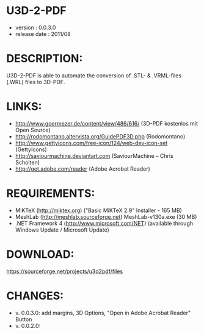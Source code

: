 # U3D-2-PDF
- version      : 0.0.3.0
- release date : 2011/08

DESCRIPTION:
============
U3D-2-PDF is able to automate the conversion of .STL- & .VRML-files (.WRL) files to 3D-PDF.

LINKS:
======
- http://www.goermezer.de/content/view/486/616/ (3D-PDF kostenlos mit Open Source)
- http://rodomontano.altervista.org/GuidePDF3D.php (Rodomontano)
- http://www.gettyicons.com/free-icon/124/web-dev-icon-set (GettyIcons)
- http://saviourmachine.deviantart.com (SaviourMachine – Chris Scholten)
- http://get.adobe.com/reader (Adobe Acrobat Reader)

REQUIREMENTS:
=============
- MiKTeX (http://miktex.org)
  ("Basic MiKTeX 2.9" Installer - 165 MB)
- MeshLab (http://meshlab.sourceforge.net)
  MeshLab-v130a.exe (30 MB)
- .NET Framework 4 (http://www.microsoft.com/NET)
  (available through Windows Update / Microsoft Update)

DOWNLOAD:
=============
https://sourceforge.net/projects/u3d2pdf/files

CHANGES:
========
- v. 0.0.3.0: add margins, 3D Options, "Open in Adobe Acrobat Reader" Button
- v. 0.0.2.0: 
